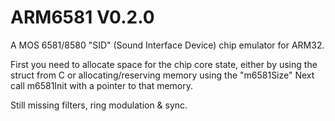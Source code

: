 # ARM6581 V0.2.0
A MOS 6581/8580 "SID" (Sound Interface Device) chip emulator for ARM32.

First you need to allocate space for the chip core state, either by using the struct from C or allocating/reserving memory using the "m6581Size"
Next call m6581Init with a pointer to that memory.

Still missing filters, ring modulation & sync.
